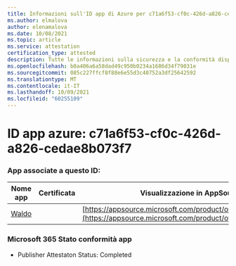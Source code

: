 ```yaml
---
title: Informazioni sull'ID app di Azure per c71a6f53-cf0c-426d-a826-cedae8b073f7
ms.author: elmalova
author: elenamalova
ms.date: 10/08/2021
ms.topic: article
ms.service: attestation
certification_type: attested
description: Tutte le informazioni sulla sicurezza e la conformità disponibili per c71a6f53-cf0c-426d-a826-cedae8b073f7.
ms.openlocfilehash: b0a406a6a58dad49c950b0234a1686d34f79031e
ms.sourcegitcommit: 085c227ffcf8f88e6e55d3c40752a3df25642592
ms.translationtype: MT
ms.contentlocale: it-IT
ms.lasthandoff: 10/09/2021
ms.locfileid: "60255109"
---
```

# <a name="azure-app-id-c71a6f53-cf0c-426d-a826-cedae8b073f7"></a>ID app azure: c71a6f53-cf0c-426d-a826-cedae8b073f7


### <a name="apps-associated-with-this-id"></a>App associate a questo ID:
| **Nome app** | **Certificata** | **Visualizzazione in AppSource** |
|--------------|---------------|-----------------------|
| [Waldo](https://docs.microsoft.com/microsoft-365-app-certification/forward/WA200003139) |  | [https://appsource.microsoft.com/product/office/WA200003139](https://appsource.microsoft.com/product/office/WA200003139) |

### <a name="microsoft-365-app-compliance-status"></a>Microsoft 365 Stato conformità app
- Publisher Attestaton Status: Completed
